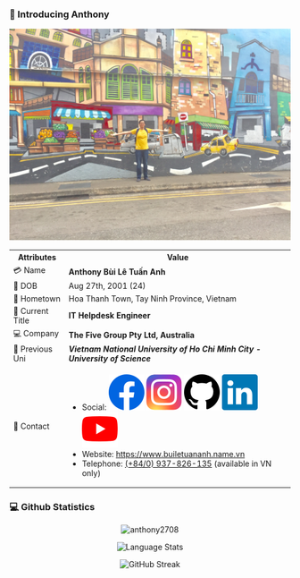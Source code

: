 ### 🎇 Introducing Anthony

<img src="myself.jpg" alt="Anthony's Profile">

<p align="center">
<table>
    <tr>
      <th>Attributes</th>
      <th>Value</th>
    </tr>
    <tr>
      <td>💳 Name</td>
      <td><b>Anthony Bùi Lê Tuấn Anh<b></td>
    </tr>
    <tr>
      <td>📅 DOB</td>
      <td>Aug 27th, 2001 (24)</td>
    </tr>
    <tr>
      <td>🏡 Hometown</td>
      <td>Hoa Thanh Town, Tay Ninh Province, Vietnam</td>
    </tr>
    <tr>
      <td>📗 Current Title</td>
      <td><b>IT Helpdesk Engineer<b></td>
    </tr>
    <tr>
      <td>💻 Company</td>
      <td><b>The Five Group Pty Ltd, Australia<b></td>
    </tr>
    <tr>
      <td>🏫 Previous Uni</td>
      <td><b><i>Vietnam National University of Ho Chi Minh City - University of Science</i></b></td>
    </tr>
    <tr>
      <td>📮 Contact</td>
      <td>
        <ul>
          <li>Social:
            <a href="https://www.facebook.com/buile.tuananh"><img src="https://raw.githubusercontent.com/CLorant/readme-social-icons/main/large/filled/facebook.svg"></a>
            <a href="https://www.instagram.com/yourlove.anthony2708"><img src="https://raw.githubusercontent.com/CLorant/readme-social-icons/main/large/filled/instagram.svg"></a>
            <a href="https://www.github.com/anthony2708"><img src="https://raw.githubusercontent.com/CLorant/readme-social-icons/main/large/filled/github.svg"></a>
            <a href="https://www.linkedin.com/in/anthony2708"><img src="https://raw.githubusercontent.com/CLorant/readme-social-icons/main/large/filled/linkedin.svg"></a>
            <a href="https://www.youtube.com/@yourlove.anthony2708"><img src="https://raw.githubusercontent.com/CLorant/readme-social-icons/main/large/filled/youtube.svg"></a>
          </li>
          <li>Website: <a href="https://www.builetuananh.name.vn/">https://www.builetuananh.name.vn</a></li>
          <li>Telephone: <a href="tel:+84937826135">(+84/0) 937-826-135</a> (available in VN only)</li>
        </ul>
      </td>
    </tr>
</table>
</p>

### 💻 Github Statistics

<p align="center"><img src="https://github-readme-stats.vercel.app/api?username=anthony2708&count_private=true&show_icons=true&theme=dracula" alt="anthony2708" /></p>

<p align="center"><img src="https://github-readme-stats.vercel.app/api/top-langs/?username=anthony2708&layout=compact&langs_count=10&card_width=445&theme=dracula" alt="Language Stats" /></p>

<p align="center"><img src="https://nirzak-streak-stats.vercel.app?user=anthony2708&theme=city-lights&hide_border=true" alt="GitHub Streak" /></p>
